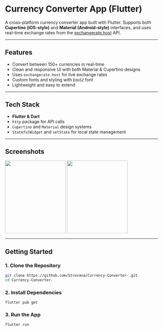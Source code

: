 #  Currency Converter App (Flutter)

A cross-platform currency converter app built with Flutter. Supports both **Cupertino (iOS-style)** and **Material (Android-style)** interfaces, and uses real-time exchange rates from the [exchangerate.host](https://exchangerate.host) API.

---

##  Features

-  Convert between 150+ currencies in real-time
-  Clean and responsive UI with both Material & Cupertino designs
-  Uses `exchangerate.host` for live exchange rates
-  Custom fonts and styling with `EdoSZ` font
-  Lightweight and easy to extend

---

##  Tech Stack

- **Flutter & Dart**
- `http` package for API calls
- `Cupertino` and `Material` design systems
- `StatefulWidget` and `setState` for local state management

---

## Screenshots

<p float="left">
  <img src="https://github.com/Strovana/Currency-Converter-/assets/fonts/Screenshot (514).png" width="200" height="240"/>
  <img src="https://github.com/Strovana/Currency-Converter-/assets/fonts/Screenshot (515).png" width="200" height="240"/>
</p>

---

##  Getting Started

### 1. Clone the Repository

```bash
git clone https://github.com/Strovana/Currency-Converter-.git
cd Currency-Converter-
```

### 2. Install Dependencies

```
flutter pub get
```

### 3. Run the App

```
flutter run
```


